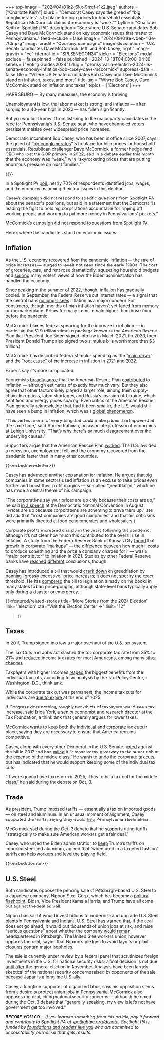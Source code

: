 +++
app-image = "2024/04/01k2-j6kx-9mqf-r1k2.jpeg"
authors = ["Charlotte Keith"]
blurb = "Democrat Casey says the greed of “big conglomerates” is to blame for high prices for household essentials. Republican McCormick claims the economy is “weak.”"
byline = "Charlotte Keith of Spotlight PA"
description = "See where U.S. Senate candidates Bob Casey and Dave McCormick stand on key economic issues that matter to Pennsylvanians."
feed-exclude = false
image = "2024/09/01ke-v0eb-r13e-7t2r.png"
image-credit = "Courtesy campaigns"
image-description = "U.S. Senate candidates Dave McCormick, left, and Bob Casey, right."
image-gravity = "ce"
internal-id = "SPLSENECON24"
kicker = "Elections"
modal-exclude = false
pinned = false
published = 2024-10-18T04:00:00-04:00
series = ["Voting Guides 2024"]
slug = "pennsylvania-election-2024-us-senate-economy-inflation-bob-casey-dave-mccormick"
suppress-date = false
title = "Where US Senate candidates Bob Casey and Dave McCormick stand on inflation, taxes, and more"
title-tag = "Where Bob Casey, Dave McCormick stand on inflation and taxes"
topics = ["Elections"]
+++

HARRISBURG — By many measures, the economy is thriving.

Unemployment is low, the labor market is strong, and inflation — after surging to a 40-year high in 2022 —&nbsp;has <a href="https://apnews.com/article/inflation-prices-interest-rates-economy-federal-reserve-bb1f4cfeede550c6c82fd78e2ea537a5">fallen significantly</a>.

But you wouldn’t know it from listening to the major party candidates in the race for Pennsylvania’s U.S. Senate seat, who have channeled voters’ persistent malaise over widespread price increases.

Democratic incumbent Bob Casey, who has been in office since 2007, says the greed of “<a href="https://bobcasey.com/2024/10/clear-winner-bob-casey-calls-out-david-mccormick-for-selling-out-and-lying-to-pennsylvanians/">big conglomerates</a>” is to blame for high prices for household essentials. Republican challenger Dave McCormick, a former hedge fund CEO who lost the GOP primary in 2022, said in a debate earlier this month that the economy was “weak,” with “skyrocketing prices that are putting enormous pressure on most families.”

{{<dewey-assistant>}}

In a Spotlight PA <a href="https://www.scribd.com/document/771322432/Spotlight-PA-MassINC-poll-Sept-12-18-2024">poll</a>, nearly 70% of respondents identified jobs, wages, and the economy as among their top issues in this election.

Casey’s campaign did not respond to specific questions from Spotlight PA about the senator&#39;s positions, but said in a statement that the Democrat “is leading the fight to hold big corporations accountable for ripping off working people and working to put more money in Pennylvanians’ pockets.”

McCormick’s campaign did not respond to questions from Spotlight PA.

Here’s where the candidates stand on economic issues:

## Inflation

As the U.S. economy recovered from the pandemic, inflation — the rate of price increases — surged to levels not seen since the early 1980s. The cost of groceries, cars, and rent rose dramatically, squeezing household budgets and <a href="https://www.brookings.edu/articles/how-voters-feel-about-the-economy-4-takeaways-from-the-latest-polls/">souring</a> many voters’ views of how the Biden administration has handled the economy.

Since peaking in the summer of 2022, though, inflation has gradually cooled. In September, the Federal Reserve cut interest rates — a signal that the central bank <a href="https://apnews.com/article/interest-rates-inflation-prices-federal-reserve-economy-0283bc6f92e9f9920094b78d821df227">no longer sees</a> inflation as a major concern. For consumers, though, months of high inflation haven’t yet faded from memory or the marketplace: Prices for many items remain higher than those from before the pandemic.

McCormick blames federal spending for the increase in inflation — in particular, the $1.9 trillion stimulus package known as the American Rescue Plan that President Joe Biden signed into law in March 2021. (In 2020, then-President Donald Trump also signed two stimulus bills worth more than $3 trillion.)

McCormick has described federal stimulus spending as the “<a href="https://www.davemccormickpa.com/2024/05/13/mccormick-joins-abc-4-pittsburgh-to-discuss-his-energy-vision-for-pa-the-failures-of-bidenomics-ev-mandates/">main driver</a>” and the “<a href="https://www.pennlive.com/politics/2024/09/mccormick-stumps-in-steelton-to-argue-against-federal-spending-endorse-tax-credits.html">root cause</a>” of the increase in inflation in 2021 and 2022.

Experts say it’s more complicated.

Economists <a href="https://www.vox.com/23036340/biden-american-rescue-plan-inflation">broadly agree</a> that the American Rescue Plan <a href="https://www.washingtonpost.com/us-policy/2022/10/09/inflation-economy-biden-covid/">contributed</a> to inflation — although estimates of exactly how much vary. But they also agree that other factors likely played a larger role, among them supply-chain disruptions, labor shortages, and Russia’s invasion of Ukraine, which sent food and energy prices soaring. Even critics of the American Rescue Plan generally acknowledge that, had it been smaller, the U.S. would still have seen a bump in inflation, which was a <a href="https://www.worldbank.org/en/research/brief/global-inflation">global phenomenon</a>.

“This perfect storm of everything that could make prices rise happened at the same time,” said Ahmed Rahman, an associate professor of economics at Lehigh University. “That’s why there&#39;s so much disagreement over the underlying causes.”

Supporters argue that the American Rescue Plan <a href="https://www.cbpp.org/research/poverty-and-inequality/robust-covid-relief-achieved-historic-gains-against-poverty-and-0">worked</a>: The U.S. avoided a recession, unemployment fell, and the economy recovered from the pandemic faster than in many other countries.

{{<embed/newsletter>}}

Casey has advanced another explanation for inflation. He argues that big companies in some sectors used inflation as an excuse to raise prices even further and boost their profit margins — so-called “greedflation,” which he has made a central theme of his campaign.

“The corporations say your prices are up only because their costs are up,” he said <a href="https://www.youtube.com/watch?v=QaXqdmm_Fsk">in a speech</a> at the Democratic National Convention in August. “Prices are up because corporations are scheming to drive them up.” (He did add that “most companies are good companies” and that his criticisms were primarily directed at food conglomerates and wholesalers.)

Corporate profits increased sharply in the years following the pandemic, although it’s not clear how much this contributed to the overall rise in inflation. A study from the Federal Reserve Bank of Kansas City <a href="https://www.kansascityfed.org/Economic%20Review/documents/9329/EconomicReviewV108N1GloverMustredelRiovonEndeBecker.pdf">found</a> that growth in corporate “markups” — the difference between how much it costs to produce something and the price a company charges for it — was a “major contributor” to inflation in 2021. Studies by other Federal Reserve banks have <a href="https://www.richmondfed.org/publications/research/economic_brief/2023/eb_23-38">reached</a> <a href="https://www.frbsf.org/research-and-insights/publications/economic-letter/2024/05/are-markups-driving-ups-and-downs-of-inflation/">different</a> conclusions, though.

Casey has introduced a bill that would <a href="https://web.archive.org/20240527073249/https://www.casey.senate.gov/imo/media/doc/price_gouging_prevention_act_one_pager.pdf">crack down</a> on greedflation by banning “grossly excessive” price increases; it does not specify the exact threshold. He has <a href="https://www.theguardian.com/commentisfree/2024/sep/12/price-gouging-ban">compared</a> the bill to legislation already on the books in many states to ban price-gouging, although state-level bans typically apply only during a disaster or emergency.

{{<featured/related-stories 
  title="More Stories from the 2024 Election" 
  link="/election"
  cta="Visit the Election Center →"
  limit="12"
>}}

## Taxes

In 2017, Trump signed into law a major overhaul of the U.S. tax system.

The Tax Cuts and Jobs Act slashed the top corporate tax rate from 35% to 21% and <a href="https://www.nytimes.com/2019/04/14/business/economy/income-tax-cut.html">reduced</a> income tax rates for most Americans, among many <a href="https://bipartisanpolicy.org/explainer/the-2025-tax-debate-the-big-picture-for-individual-taxes-in-tcja/">other changes</a>.

Taxpayers with higher incomes <a href="https://taxpolicycenter.org/model-estimates/individual-income-tax-provisions-tax-cuts-and-jobs-act-tcja-february-2018/t18-0021">reaped</a> the biggest benefits from the individual tax cuts, according to an analysis by the Tax Policy Center, a Washington, D.C., think tank.

While the corporate tax cut was permanent, the income tax cuts for individuals are <a href="https://www.brookings.edu/articles/which-provisions-of-the-tax-cuts-and-jobs-act-expire-in-2025/">due to expire </a>at the end of 2025.

If Congress does nothing, roughly two-thirds of taxpayers would see a tax increase, said Erica York, a senior economist and research director at the Tax Foundation, a think tank that generally argues for lower taxes.

McCormick wants to keep both the individual and corporate tax cuts in place, saying they are necessary to ensure that America remains competitive.

Casey, along with every other Democrat in the U.S. Senate, <a href="https://www.nytimes.com/interactive/2017/12/19/us/politics/tax-bill-senate-live-vote.html">voted</a> against the bill in 2017 and has <a href="https://web.archive.org/20240718162657/https://www.casey.senate.gov/news/releases/casey-statement-on-trumps-harrisburg-tax-speech">called</a> it “a massive tax giveaway to the super-rich at the expense of the middle class.” He wants to undo the corporate tax cuts, but has indicated that he would support keeping some of the individual tax cuts.

“If we’re gonna have tax reform in 2025, it has to be a tax cut for the middle class,” he said during the debate on Oct. 3.

## Trade

As president, Trump imposed tariffs — essentially a tax on imported goods — on steel and aluminum. In an unusual moment of alignment, Casey supported the tariffs, saying they would <a href="https://www.politico.com/story/2018/03/06/trade-democrats-tariffs-rust-belt-442822">help</a> Pennsylvania steelmakers.

McCormick said during the Oct. 3 debate that he supports using tariffs “strategically to make sure American workers get a fair deal.”

Casey, who urged the Biden administration to <a href="https://www.post-gazette.com/news/politics-nation/2021/04/30/Bob-Casey-trade-protections-American-families-plan-China-Joe-Biden-Pennsylvania-senator-Congress/stories/202104300099">keep</a> Trump’s tariffs on imported steel and aluminum, agreed that “when used in a targeted fashion” tariffs can help workers and level the playing field.

{{<embed/donate>}}

## U.S. Steel

Both candidates oppose the pending sale of Pittsburgh-based U.S. Steel to a Japanese company, Nippon Steel Corp., which has become a <a href="https://www.nytimes.com/2024/08/26/business/nippon-steel-us-steel.html">political flashpoint</a>. Biden, Vice President Kamala Harris, and Trump have all come out against the deal as well.

Nippon has said it would invest billions to modernize and upgrade U.S. Steel plants in Pennsylvania and Indiana. U.S. Steel has warned that, if the deal does not go ahead, it would put thousands of union jobs at risk, and raise “serious questions” about whether the company <a href="https://investors.ussteel.com/news-events/news-releases/detail/692/u-s-steel-employees-to-rally-in-support-of-nippon-steel">would remain</a> headquartered in Pittsburgh. The United Steelworkers union, however, opposes the deal, saying that Nippon’s pledges to avoid layoffs or plant closures <a href="https://www.washingtonpost.com/business/2024/06/25/nippon-us-steel-union/">contain</a> major loopholes.

The sale is currently under review by a federal panel that scrutinizes foreign investments in the U.S. for national security risks; a final decision is not due <a href="https://www.reuters.com/markets/deals/us-decision-nippons-bid-us-steel-pushed-back-until-after-election-2024-09-17/">until after</a> the general election in November. Analysts have been largely skeptical of the national security concerns raised by opponents of the sale, because Japan is a longtime U.S. ally.

Casey, a longtime supporter of organized labor, says his opposition stems from a desire to protect union jobs in Pennsylvania. McCormick also opposes the deal, citing national security concerns — although he noted during the Oct. 3 debate that “generally speaking, my view is let’s not have government get too involved.”

<strong><em>BEFORE YOU GO…</em></strong><em> If you learned something from this article, pay it forward and contribute to Spotlight PA at </em><a href="https://www.spotlightpa.org/donate"><em>spotlightpa.org/donate</em></a><em>. Spotlight PA is funded by</em><a href="https://www.spotlightpa.org/support"><em> foundations and readers like you</em></a><em> who are committed to accountability journalism that gets results.</em>

